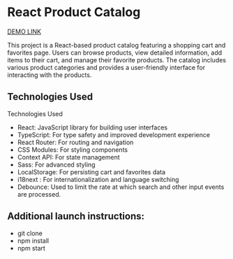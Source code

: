 # React Product Catalog

 [DEMO LINK](https://nataliatopornitska.github.io/react_phone-catalog/)

This project is a React-based product catalog featuring a shopping cart and favorites page. Users can browse products, view detailed information, add items to their cart, and manage their favorite products. The catalog includes various product categories and provides a user-friendly interface for interacting with the products.


## Technologies Used

Technologies Used

- React: JavaScript library for building user interfaces
- TypeScript: For type safety and improved development experience
- React Router: For routing and navigation
- CSS Modules: For styling components
- Context API: For state management
- Sass: For advanced styling
- LocalStorage: For persisting cart and favorites data
- i18next : For internationalization and language switching
- Debounce: Used to limit the rate at which search and other input events are processed.

## Additional launch instructions:

- git clone 
- npm install
- npm start
